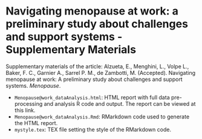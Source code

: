 # Navigating menopause at work: a preliminary study about challenges and support systems - Supplementary Materials

Supplementary materials of the article:
Alzueta, E., Menghini, L., Volpe L., Baker, F. C., Garnier A., Sarrel P. M., de Zambotti, M. (Accepted). Navigating menopause at work: A preliminary study about challenges and support systems. *Menopause*.

- `Menopause@work_dataAnalysis.html`: HTML report with full data pre-processing and analysis R code and output. The report can be viewed at this link.
- `Menopause@work_dataAnalysis.Rmd`: RMarkdown code used to generate the HTML report.
- `mystyle.tex`: TEX file setting the style of the RMarkdown code.

